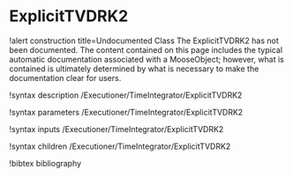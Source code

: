 <!-- MOOSE Documentation Stub: Remove this when content is added. -->

# ExplicitTVDRK2

!alert construction title=Undocumented Class
The ExplicitTVDRK2 has not been documented. The content contained on this page includes the
typical automatic documentation associated with a MooseObject; however, what is contained is
ultimately determined by what is necessary to make the documentation clear for users.

!syntax description /Executioner/TimeIntegrator/ExplicitTVDRK2

!syntax parameters /Executioner/TimeIntegrator/ExplicitTVDRK2

!syntax inputs /Executioner/TimeIntegrator/ExplicitTVDRK2

!syntax children /Executioner/TimeIntegrator/ExplicitTVDRK2

!bibtex bibliography
